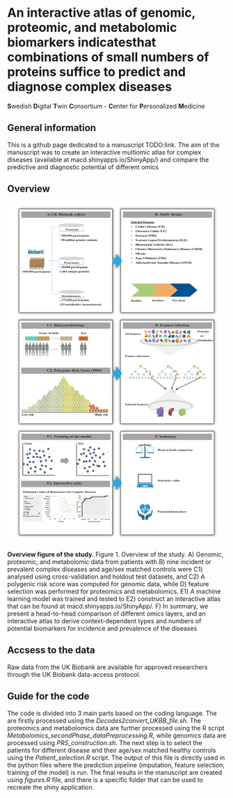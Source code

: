 # An interactive atlas of genomic, proteomic, and metabolomic biomarkers indicatesthat combinations of small numbers of proteins suffice to predict and diagnose complex diseases


**S**wedish **D**igital **T**win **C**onsortium - **C**enter for **P**ersonalized **M**edicine

## General information

This is a github page dedicated to a manuscript TODO:link. The aim of the manuscript was to create an interactive multiomic atlas for complex diseases (available at macd.shinyapps.io/ShinyApp/) and compare the predictive and diagnostic potential of different omics

## Overview

![](EMIDS_NewVer10102023_v11.png)

**Overview figure of the study.** Figure 1. Overview of the study. A) Genomic, proteomic, and metabolomic data from patients with B) nine incident or prevalent complex diseases and age/sex matched controls were C1) analysed using cross-validation and holdout test datasets, and C2) A polygenic risk score was computed for genomic data, while D) feature selection was performed for proteomics and metabolomics. E1) A machine learning model was trained and tested to E2) construct an interactive atlas that can be found at macd.shinyapps.io/ShinyApp/. F) In summary, we present a head-to-head comparison of different omics layers, and an interactive atlas to derive context-dependent types and numbers of potential biomarkers for incidence and prevalence of the diseases   

## Accsess to the data

Raw data from the UK Biobank are available for approved researchers through the UK Biobank data-access protocol. 

## Guide for the code

The code is divided into 3 main parts based on the coding language. The are firstly processed using the *Decodes2convert_UKBB_file.sh*. The proteomics and metabolomics data are further processed using the R script *Metabolomics_secondPhase_dataPreprocessing.R*, while genomics data are processed using *PRS_construction.sh*. The next step is to select the patients for different disease and their age/sex matched healthy controls using the *Patient_selection.R* script. The output of this file is directly used in the python files where the prediction pipeline (imputation, feature selection, training of the model) is run. The final results in the manuscript are created using *figures.R* file, and there is a specific folder that can be used to recreate the shiny application. 



